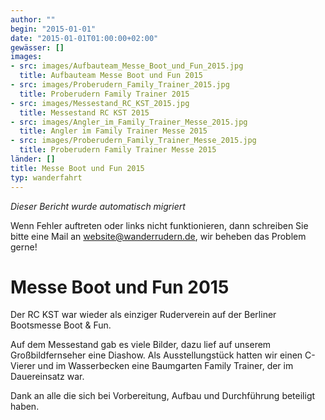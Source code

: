 ```yaml
---
author: ""
begin: "2015-01-01"
date: "2015-01-01T01:00:00+02:00"
gewässer: []
images:
- src: images/Aufbauteam_Messe_Boot_und_Fun_2015.jpg
  title: Aufbauteam Messe Boot und Fun 2015
- src: images/Proberudern_Family_Trainer_2015.jpg
  title: Proberudern Family Trainer 2015
- src: images/Messestand_RC_KST_2015.jpg
  title: Messestand RC KST 2015
- src: images/Angler_im_Family_Trainer_Messe_2015.jpg
  title: Angler im Family Trainer Messe 2015
- src: images/Proberudern_Family_Trainer_Messe_2015.jpg
  title: Proberudern Family Trainer Messe 2015
länder: []
title: Messe Boot und Fun 2015
typ: wanderfahrt
---
```



*Dieser Bericht wurde automatisch migriert*

Wenn Fehler auftreten oder links nicht funktionieren, dann schreiben Sie bitte eine Mail an website@wanderrudern.de, wir beheben das Problem gerne!



# Messe Boot und Fun 2015


Der RC KST war wieder als einziger Ruderverein auf der Berliner Bootsmesse Boot & Fun.

Auf dem Messestand gab es viele Bilder, dazu lief auf unserem Großbildfernseher eine Diashow. Als Ausstellungstück hatten wir einen C-Vierer und im Wasserbecken eine Baumgarten Family Trainer, der im Dauereinsatz war.

Dank an alle die sich bei Vorbereitung, Aufbau und Durchführung beteiligt haben.